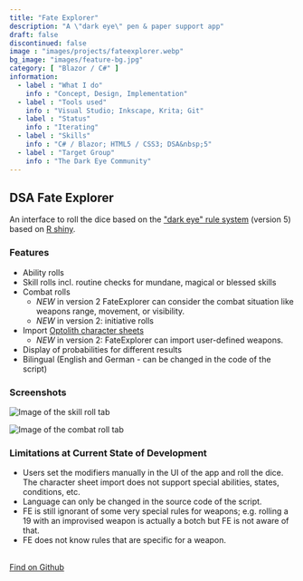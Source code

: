 ```yaml
---
title: "Fate Explorer"
description: "A \"dark eye\" pen & paper support app"
draft: false
discontinued: false
image : "images/projects/fateexplorer.webp"
bg_image: "images/feature-bg.jpg"
category: [ "Blazor / C#" ]
information:
  - label : "What I do"
    info : "Concept, Design, Implementation"
  - label : "Tools used"
    info : "Visual Studio; Inkscape, Krita; Git"
  - label : "Status"
    info : "Iterating"
  - label : "Skills"
    info : "C# / Blazor; HTML5 / CSS3; DSA&nbsp;5"
  - label : "Target Group"
    info : "The Dark Eye Community"
---
```


## DSA Fate Explorer

An interface to roll the dice based on the ["dark eye" rule system](https://ulisses-regelwiki.de/index.php/home.html) (version 5) based on [R shiny](https://shiny.rstudio.com/).


### Features

* Ability rolls
* Skill rolls incl. routine checks for mundane, magical or blessed skills
* Combat rolls
  * *NEW* in version 2 FateExplorer can consider the combat situation like weapons range, movement, or visibility.
  * *NEW* in version 2: initiative rolls
* Import [Optolith character sheets](https://optolith.app/en/)
  * *NEW* in version 2: FateExplorer can import user-defined weapons.
* Display of probabilities for different results
* Bilingual (English and German - can be changed in the code of the script)


### Screenshots

![Image of the skill roll tab](/images/projects/fe_screenshot_skill.jpg)

![Image of the combat roll tab](/images/projects/fe_screenshot_combat.jpg)



### Limitations at Current State of Development

* Users set the modifiers manually in the UI of the app and roll the dice. The character sheet import does not support special abilities, states, conditions, etc. 
* Language can only be changed in the source code of the script.
* FE is still ignorant of some very special rules for weapons; e.g. rolling a 19 with an improvised weapon is actually a botch but FE is not aware of that.
* FE does not know rules that are specific for a weapon.

<br/>
<a href="https://github.com/SigurdJanson/Fate-Explorer">Find on Github</a>

